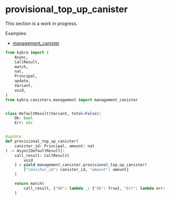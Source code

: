 # provisional_top_up_canister

This section is a work in progress.

Examples:

-   [management_canister](https://github.com/demergent-labs/kybra/tree/main/examples/management_canister)

```python
from kybra import (
    Async,
    CallResult,
    match,
    nat,
    Principal,
    update,
    Variant,
    void,
)
from kybra.canisters.management import management_canister


class DefaultResult(Variant, total=False):
    Ok: bool
    Err: str


@update
def provisional_top_up_canister(
    canister_id: Principal, amount: nat
) -> Async[DefaultResult]:
    call_result: CallResult[
        void
    ] = yield management_canister.provisional_top_up_canister(
        {"canister_id": canister_id, "amount": amount}
    )

    return match(
        call_result, {"Ok": lambda _: {"Ok": True}, "Err": lambda err: {"Err": err}}
    )
```
